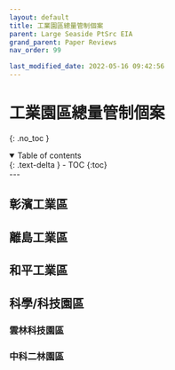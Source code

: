 ```yaml
---
layout: default
title: 工業園區總量管制個案
parent: Large Seaside PtSrc EIA
grand_parent: Paper Reviews
nav_order: 99

last_modified_date: 2022-05-16 09:42:56
---
```


# 工業園區總量管制個案
{: .no_toc }

<details open markdown="block">
  <summary>
    Table of contents
  </summary>
  {: .text-delta }
- TOC
{:toc}
</details>
---

## 彰濱工業區

## 離島工業區
 
## 和平工業區

## 科學/科技園區  
### 雲林科技園區
### 中科二林園區


